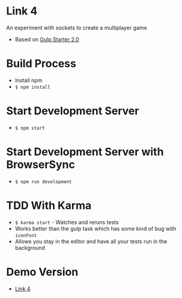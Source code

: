 # Link 4

An experiment with sockets to create a multiplayer game

* Based on [Gulp Starter 2.0](https://github.com/greypants/gulp-starter/tree/2.0)

# Build Process
* Install npm
* ``$ npm install``

# Start Development Server
* ``$ npm start``

# Start Development Server with BrowserSync
* ``$ npm run development``

# TDD With Karma
* ``$ karma start`` - Watches and reruns tests
* Works better than the gulp task which has some kind of bug with ``iconFont``
* Allows you stay in the editor and have all your tests run in the background

# Demo Version
* [Link 4](http://stujo.github.io/javascript-sockets-link4/public/index.html)

